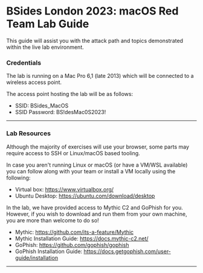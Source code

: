 # BSides London 2023: macOS Red Team Lab Guide

This guide will assist you with the attack path and topics demonstrated within the live lab environment.

### Credentials

The lab is running on a Mac Pro 6,1 (late 2013) which will be connected to a wireless access point.

The access point hosting the lab will be as follows:
- SSID: BSides_MacOS
- SSID Password: BS!desMac0S2023!

---
### Lab Resources

Although the majority of exercises will use your browser, some parts may require access to SSH or Linux/macOS based tooling. 

In case you aren't running Linux or macOS (or have a VM/WSL available) you can follow along with your team or install a VM locally using the following:

- Virtual box: https://www.virtualbox.org/
- Ubuntu Desktop: https://ubuntu.com/download/desktop

In the lab, we have provided access to Mythic C2 and GoPhish for you. However, if you wish to download and run them from your own machine, you are more than welcome to do so!

- Mythic: https://github.com/its-a-feature/Mythic
- Mythic Installation Guide: https://docs.mythic-c2.net/
- GoPhish: https://github.com/gophish/gophish
- GoPhish Installation Guide: https://docs.getgophish.com/user-guide/installation

---
